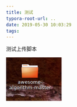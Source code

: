 ```yaml
---
title: 测试
typora-root-url: ..
date: 2019-05-30 10:03:29
tags:
---
```


测试上传脚本

![1559181845558](/images/1559181845558.png)

